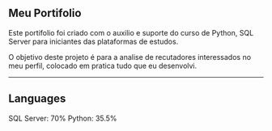 Meu Portifolio
----------------------------------------------------------------------------------------------------------------------------------------------------

Este portifolio foi criado com o auxilio e suporte do curso de Python, SQL Server para iniciantes das plataformas de estudos.

O objetivo deste projeto é para a analise de recutadores interessados no meu perfil, colocado em pratica tudo que eu desenvolvi.

------------------------------------------------------------------------------------------------------------------------------------------------------

Languages
-----------------------------------------------------------------------------------------------------------------------------------------------
SQL Server: 70%  Python: 35.5%
